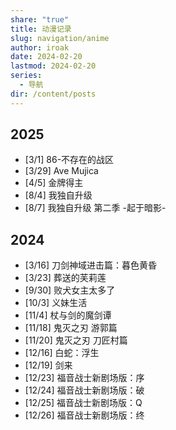 ```yaml
---
share: "true"
title: 动漫记录
slug: navigation/anime
author: iroak
date: 2024-02-20
lastmod: 2024-02-20
series:
  - 导航
dir: /content/posts
---
```

## 2025
* [3/1]  86-不存在的战区
* [3/29]  Ave Mujica
* [4/5]  金牌得主
* [8/4]  我独自升级
* [8/7]  我独自升级 第二季 -起于暗影-
## 2024
* [3/16]  刀剑神域进击篇：暮色黄昏
* [3/23]  葬送的芙莉莲
* [9/30]  败犬女主太多了
* [10/3]  义妹生活
* [11/4]   杖与剑的魔剑谭
* [11/18]  鬼灭之刃 游郭篇
* [11/20]  鬼灭之刃 刀匠村篇
* [12/16]  白蛇：浮生
* [12/19]  剑来
* [12/23]  福音战士新剧场版：序
* [12/24]  福音战士新剧场版：破
* [12/25]  福音战士新剧场版：Q
* [12/26]  福音战士新剧场版：终